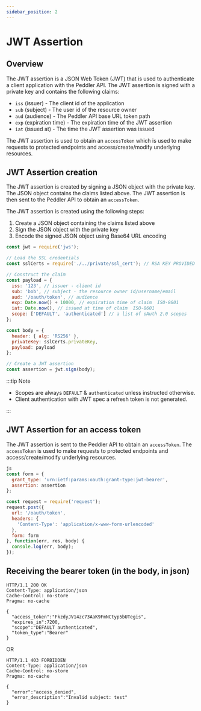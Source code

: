 ```yaml
---
sidebar_position: 2
---
```


# JWT Assertion

## Overview

The JWT assertion is a JSON Web Token (JWT) that is used to authenticate a client application with the Peddler API. The JWT assertion is signed with a private key and contains the following claims:

- `iss` (issuer) - The client id of the application
- `sub` (subject) - The user id of the resource owner
- `aud` (audience) - The Peddler API base URL token path
- `exp` (expiration time) - The expiration time of the JWT assertion
- `iat` (issued at) - The time the JWT assertion was issued

The JWT assertion is used to obtain an `accessToken` which is used to make requests to protected endpoints and access/create/modify underlying resources.

## JWT Assertion creation

The JWT assertion is created by signing a JSON object with the private key. The JSON object contains the claims listed above. The JWT assertion is then sent to the Peddler API to obtain an `accessToken`.

The JWT assertion is created using the following steps:

1. Create a JSON object containing the claims listed above
2. Sign the JSON object with the private key
3. Encode the signed JSON object using Base64 URL encoding

```js
const jwt = require('jws');

// Load the SSL credentials
const sslCerts = require('./../private/ssl_cert'); // RSA KEY PROVIDED

// Construct the claim
const payload = {
  iss: '123', // issuer - client id
  sub: 'bob', // subject - the resource owner id/username/email
  aud: '/oauth/token', // audience
  exp: Date.now() + 10000, // expiration time of claim  ISO-8601 
  iat: Date.now(), // issued at time of claim  ISO-8601 
  scope: ['DEFAULT', 'authenticated'] // a list of oAuth 2.0 scopes
};

const body = {
  header: { alg: 'RS256' },
  privateKey: sslCerts.privateKey,
  payload: payload
};

// Create a JWT assertion
const assertion = jwt.sign(body);
```

:::tip Note

- Scopes are always `DEFAULT` & `authenticated` unless instructed otherwise.
- Client authentication with JWT spec a refresh token is not generated.

:::

## JWT Assertion for an access token

The JWT assertion is sent to the Peddler API to obtain an `accessToken`. The `accessToken` is used to make requests to protected endpoints and access/create/modify underlying resources.

```js
js
const form = {
  grant_type: 'urn:ietf:params:oauth:grant-type:jwt-bearer',
  assertion: assertion
};

const request = require('request');
request.post({
  url: '/oauth/token',
  headers: {
    'Content-Type': 'application/x-www-form-urlencoded'
  },
  form: form
}, function(err, res, body) {
  console.log(err, body);
});
```

## Receiving the bearer token (in the body, in json)

```
HTTP/1.1 200 OK
Content-Type: application/json
Cache-Control: no-store
Pragma: no-cache

{
  "access_token":"FkzdyJV14zc73AaK9FmNCtyp5bUTegis",
  "expires_in":7200,
  "scope":"DEFAULT authenticated",
  "token_type":"Bearer"
}
```

OR

```
HTTP/1.1 403 FORBIDDEN
Content-Type: application/json
Cache-Control: no-store
Pragma: no-cache

{
  "error":"access_denied",
  "error_description":"Invalid subject: test" 
}

```

